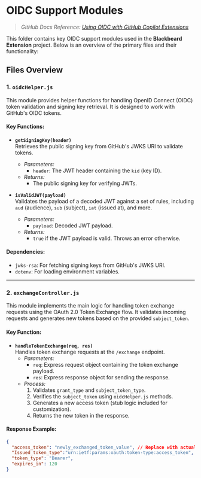 # OIDC Support Modules
>*GitHub Docs Reference: [Using OIDC with GitHub Copilot Extensions](https://docs.github.com/en/copilot/building-copilot-extensions/using-oidc-with-github-copilot-extensions)*

This folder contains key OIDC support modules used in the **Blackbeard Extension** project. Below is an overview of the primary files and their functionality:

## Files Overview

### 1. `oidcHelper.js`
This module provides helper functions for handling OpenID Connect (OIDC) token validation and signing key retrieval. It is designed to work with GitHub's OIDC tokens.

#### Key Functions:
- **`getSigningKey(header)`**  
  Retrieves the public signing key from GitHub's JWKS URI to validate tokens.  
  - *Parameters:*  
    - `header`: The JWT header containing the `kid` (key ID).  
  - *Returns:*  
    - The public signing key for verifying JWTs.

- **`isValidJWT(payload)`**  
  Validates the payload of a decoded JWT against a set of rules, including `aud` (audience), `sub` (subject), `iat` (issued at), and more.  
  - *Parameters:*  
    - `payload`: Decoded JWT payload.  
  - *Returns:*  
    - `true` if the JWT payload is valid. Throws an error otherwise.

#### Dependencies:
- `jwks-rsa`: For fetching signing keys from GitHub's JWKS URI.
- `dotenv`: For loading environment variables.

---

### 2. `exchangeController.js`
This module implements the main logic for handling token exchange requests using the OAuth 2.0 Token Exchange flow. It validates incoming requests and generates new tokens based on the provided `subject_token`.

#### Key Function:
- **`handleTokenExchange(req, res)`**  
  Handles token exchange requests at the `/exchange` endpoint.  
  - *Parameters:*  
    - `req`: Express request object containing the token exchange payload.
    - `res`: Express response object for sending the response.  
  - *Process:*  
    1. Validates `grant_type` and `subject_token_type`.
    2. Verifies the `subject_token` using `oidcHelper.js` methods.
    3. Generates a new access token (stub logic included for customization).
    4. Returns the new token in the response.

#### Response Example:
```json
{
  "access_token": "newly_exchanged_token_value", // Replace with actual generated token 
  "Issued_token_type":"urn:ietf:params:oauth:token-type:access_token",
  "token_type": "Bearer",
  "expires_in": 120
}